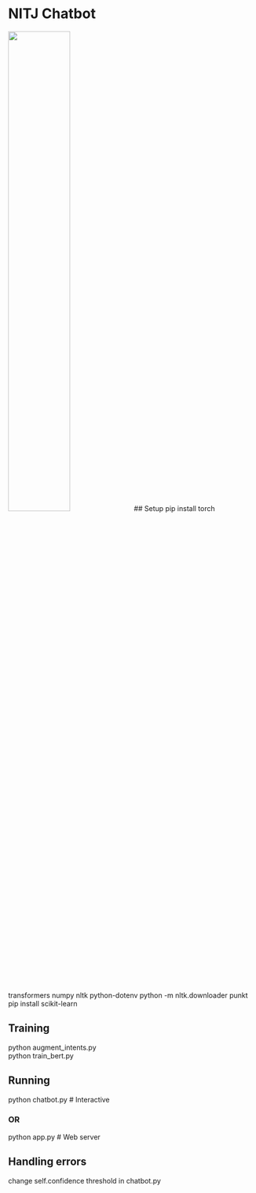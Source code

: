 # NITJ Chatbot

<img src="https://github.com/user-attachments/assets/89b64d00-3a5a-4197-a580-963d51c20f0d" width="50%" />
## Setup
pip install torch transformers numpy nltk python-dotenv
python -m nltk.downloader punkt
pip install scikit-learn

## Training
python augment_intents.py <br>
python train_bert.py 

## Running
python chatbot.py  # Interactive
### OR
python app.py  # Web server

## Handling errors
change self.confidence threshold in chatbot.py


